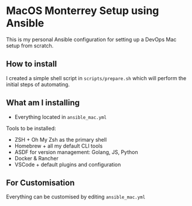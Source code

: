 # MacOS Monterrey Setup using Ansible

This is my personal Ansible configuration for setting up a DevOps Mac setup from scratch.

## How to install

I created a simple shell script in `scripts/prepare.sh` which will perform the initial steps of automating.

## What am I installing

- Everything located in ```ansible_mac.yml```

Tools to be installed:

- ZSH + Oh My Zsh as the primary shell
- Homebrew + all my default CLI tools
- ASDF for version management: Golang, JS, Python
- Docker & Rancher
- VSCode + default plugins and configuration

## For Customisation

Everything can be customised by editing `ansible_mac.yml`